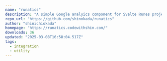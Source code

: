 ```yaml
---
name: "runatics"
description: "A simple Google analyics component for Svelte Runes project"
repo_url: "https://github.com/shinokada/runatics"
author: "shinichiokada"
homepage: "https://runatics.codewithshin.com/"
downloads: 36
updated: "2025-03-08T16:58:04.517Z"
tags: 
  - integration
  - utility
---
```

